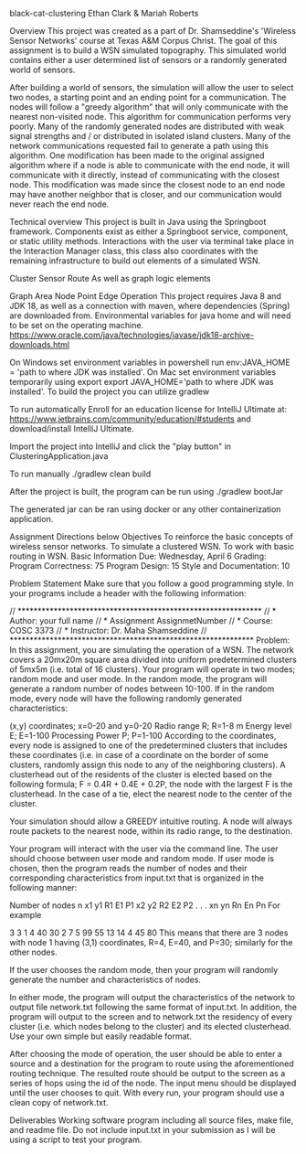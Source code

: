 black-cat-clustering
Ethan Clark & Mariah Roberts

Overview
This project was created as a part of Dr. Shamseddine's 'Wireless Sensor Networks' course at Texas A&M Corpus Christ. The goal of this assignment is to build a WSN simulated topography. This simulated world contains either a user determined list of sensors or a randomly generated world of sensors.

After building a world of sensors, the simulation will allow the user to select two nodes, a starting point and an ending point for a communication. The nodes will follow a "greedy algorithm" that will only communicate with the nearest non-visited node. This algorithm for communication performs very poorly. Many of the randomly generated nodes are distributed with weak signal strengths and / or distributed in isolated island clusters. Many of the network communications requested fail to generate a path using this algorithm. One modification has been made to the original assigned algorithm where if a node is able to communicate with the end node, it will communicate with it directly, instead of communicating with the closest node. This modification was made since the closest node to an end node may have another neighbor that is closer, and our communication would never reach the end node.

Technical overview
This project is built in Java using the Springboot framework. Components exist as either a Springboot service, component, or static utility methods. Interactions with the user via terminal take place in the Interaction Manager class, this class also coordinates with the remaining infrastructure to build out elements of a simulated WSN.

Cluster
Sensor
Route
As well as graph logic elements

Graph
Area
Node
Point
Edge
Operation
This project requires Java 8 and JDK 18, as well as a connection with maven, where dependencies (Spring) are downloaded from. Environmental variables for java home and will need to be set on the operating machine. https://www.oracle.com/java/technologies/javase/jdk18-archive-downloads.html

On Windows set environment variables in powershell run env:JAVA_HOME = 'path to where JDK was installed'.
On Mac set environment variables temporarily using export export JAVA_HOME='path to where JDK was installed'.
To build the project you can utilize gradlew

To run automatically
Enroll for an education license for IntelliJ Ultimate at: https://www.jetbrains.com/community/education/#students and download/install IntelliJ Ultimate.

Import the project into IntelliJ and click the "play button" in ClusteringApplication.java

To run manually
./gradlew clean build

After the project is built, the program can be run using ./gradlew bootJar

The generated jar can be ran using docker or any other containerization application.

Assignment Directions below
Objectives
To reinforce the basic concepts of wireless sensor networks.
To simulate a clustered WSN.
To work with basic routing in WSN.
Basic Information
Due: Wednesday, April 6
Grading:
Program Correctness: 75 Program Design: 15 Style and Documentation: 10

Problem Statement
Make sure that you follow a good programming style. In your programs include a header with the following information:

// *************************************************************
// * Author: your full name
// * Assignment AssignmetNumber
// * Course: COSC 3373
// * Instructor: Dr. Maha Shamseddine
// *************************************************************
Problem:
In this assignment, you are simulating the operation of a WSN. The network covers a 20mx20m square area divided into uniform predetermined clusters of 5mx5m (i.e. total of 16 clusters). Your program will operate in two modes; random mode and user mode. In the random mode, the program will generate a random number of nodes between 10-100. If in the random mode, every node will have the following randomly generated characteristics:

(x,y) coordinates; x=0-20 and y=0-20
Radio range R; R=1-8 m
Energy level E; E=1-100
Processing Power P; P=1-100
According to the coordinates, every node is assigned to one of the predetermined clusters that includes these coordinates (i.e. in case of a coordinate on the border of some clusters, randomly assign this node to any of the neighboring clusters). A clusterhead out of the residents of the cluster is elected based on the following formula; F = 0.4R + 0.4E + 0.2P, the node with the largest F is the clusterhead. In the case of a tie, elect the nearest node to the center of the cluster.

Your simulation should allow a GREEDY intuitive routing. A node will always route packets to the nearest node, within its radio range, to the destination.

Your program will interact with the user via the command line. The user should choose between user mode and random mode. If user mode is chosen, then the program reads the number of nodes and their corresponding characteristics from input.txt that is organized in the following manner:

Number of nodes n
x1 y1 R1 E1 P1
x2 y2 R2 E2 P2
.
.
.
xn yn Rn En Pn
For example

3
3 1 4 40 30
2 7 5 99 55
13 14 4 45 80
This means that there are 3 nodes with node 1 having (3,1) coordinates, R=4, E=40, and P=30; similarly for the other nodes.

If the user chooses the random mode, then your program will randomly generate the number and characteristics of nodes.

In either mode, the program will output the characteristics of the network to output file network.txt following the same format of input.txt. In addition, the program will output to the screen and to network.txt the residency of every cluster (i.e. which nodes belong to the cluster) and its elected clusterhead. Use your own simple but easily readable format.

After choosing the mode of operation, the user should be able to enter a source and a destination for the program to route using the aforementioned routing technique. The resulted route should be output to the screen as a series of hops using the id of the node. The input menu should be displayed until the user chooses to quit. With every run, your program should use a clean copy of network.txt.

Deliverables
Working software program including all source files, make file, and readme file. Do not include input.txt in your submission as I will be using a script to test your program.
